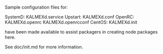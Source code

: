 Sample configuration files for:

SystemD: KALMEXd.service
Upstart: KALMEXd.conf
OpenRC:  KALMEXd.openrc
         KALMEXd.openrcconf
CentOS:  KALMEXd.init

have been made available to assist packagers in creating node packages here.

See doc/init.md for more information.
